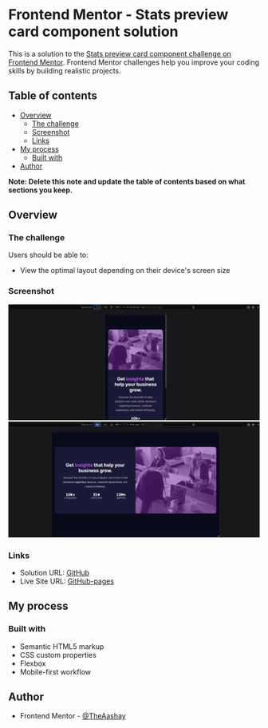 # Frontend Mentor - Stats preview card component solution

This is a solution to the [Stats preview card component challenge on Frontend Mentor](https://www.frontendmentor.io/challenges/stats-preview-card-component-8JqbgoU62). Frontend Mentor challenges help you improve your coding skills by building realistic projects. 

## Table of contents

- [Overview](#overview)
  - [The challenge](#the-challenge)
  - [Screenshot](#screenshot)
  - [Links](#links)
- [My process](#my-process)
  - [Built with](#built-with)
- [Author](#author)

**Note: Delete this note and update the table of contents based on what sections you keep.**

## Overview

### The challenge

Users should be able to:

- View the optimal layout depending on their device's screen size

### Screenshot

![mobile-screenshot](images/mobile-ss.png)
![desktop-screenshot](images/desktop-ss.png)

### Links

- Solution URL: [GitHub](https://github.com/TheAashay/stat-preview-card-component)
- Live Site URL: [GitHub-pages](https://theaashay.github.io/stat-preview-card-component/)

## My process

### Built with

- Semantic HTML5 markup
- CSS custom properties
- Flexbox
- Mobile-first workflow

## Author

- Frontend Mentor - [@TheAashay](https://www.frontendmentor.io/profile/TheAashay)

